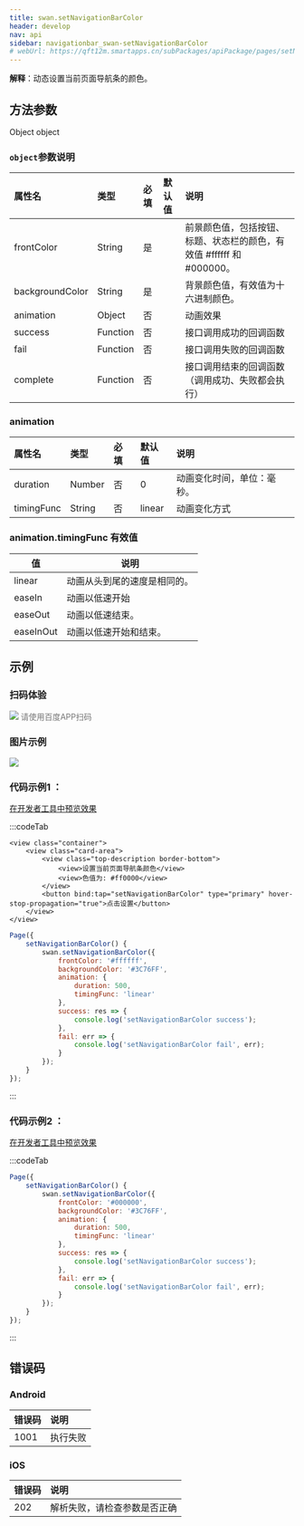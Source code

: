 ```yaml
---
title: swan.setNavigationBarColor
header: develop
nav: api
sidebar: navigationbar_swan-setNavigationBarColor
# webUrl: https://qft12m.smartapps.cn/subPackages/apiPackage/pages/setNavigationBarColor/setNavigationBarColor
---
```


 
**解释**：动态设置当前页面导航条的颜色。

 
## 方法参数 

Object object

###  `object`参数说明 

|属性名 |类型  |必填 | 默认值 |说明|
|:---- |:---- |:---- |:----|:----|
|frontColor | String|  是  | | 前景颜色值，包括按钮、标题、状态栏的颜色，有效值 #ffffff 和 #000000。|
|backgroundColor| String | 是  | | 背景颜色值，有效值为十六进制颜色。|
|animation  | Object  |否  | | 动画效果|
|success |Function  |  否 | |  接口调用成功的回调函数|
|fail|    Function |   否  | | 接口调用失败的回调函数|
|complete|    Function |   否   | |接口调用结束的回调函数（调用成功、失败都会执行）|

###  animation 

|属性名 |类型  |必填 | 默认值 |说明|
|:---- |:---- |:---- |:----|:----|
| duration|Number | 否  |0|动画变化时间，单位：毫秒。|
|timingFunc|String | 否  |linear| 动画变化方式  |

###  animation.timingFunc 有效值 

|值  | 说明|
| ---- |---- |
|linear|  动画从头到尾的速度是相同的。|
|easeIn | 动画以低速开始|
|easeOut |动画以低速结束。|
|easeInOut  | 动画以低速开始和结束。|

<!--  success返回参数说明 ：

|参数名 |类型  |说明|
|---- | ---- |---- |
|errMsg | String  |调用结果| -->

## 示例

 

### 扫码体验

<div class='scan-code-container'>
    <img src="https://b.bdstatic.com/miniapp/assets/images/doc_demo/setNavigationBarColor.png" class="demo-qrcode-image" />
    <font color=#777 12px>请使用百度APP扫码</font>
</div>

###  图片示例  
<div class="m-doc-custom-examples">
    <div class="m-doc-custom-examples-correct">
        <img src="https://b.bdstatic.com/miniapp/image/setNavigationBarColor.gif">
    </div>
    <div class="m-doc-custom-examples-correct">
        <img src=" ">
    </div>
    <div class="m-doc-custom-examples-correct">
        <img src=" ">
    </div>     
</div> 

###  代码示例1 ：

<a href="swanide://fragment/dace5658a19b604ff4d62d0c760fb7351574136817988" title="在开发者工具中预览效果" target="_self">在开发者工具中预览效果</a>

 

:::codeTab
```swan
<view class="container">
    <view class="card-area">
        <view class="top-description border-bottom">
            <view>设置当前页面导航条颜色</view>
            <view>色值为: #ff0000</view>
        </view>
        <button bind:tap="setNavigationBarColor" type="primary" hover-stop-propagation="true">点击设置</button>
    </view>
</view>
```

 

```js
Page({
    setNavigationBarColor() {
        swan.setNavigationBarColor({
            frontColor: '#ffffff',
            backgroundColor: '#3C76FF',
            animation: {
                duration: 500,
                timingFunc: 'linear'
            },
            success: res => {
                console.log('setNavigationBarColor success');
            },
            fail: err => {
                console.log('setNavigationBarColor fail', err);
            }
        });
    }
});
```
:::
###  代码示例2 ：

<a href="swanide://fragment/47a5315cec46d13b001064d0d919933d1575225061501" title="在开发者工具中预览效果" target="_self">在开发者工具中预览效果</a>

:::codeTab
```js
Page({
    setNavigationBarColor() {
        swan.setNavigationBarColor({
            frontColor: '#000000',
            backgroundColor: '#3C76FF',
            animation: {
                duration: 500,
                timingFunc: 'linear'
            },
            success: res => {
                console.log('setNavigationBarColor success');
            },
            fail: err => {
                console.log('setNavigationBarColor fail', err);
            }
        });
    }
});
```
:::
##  错误码

###  Android

|错误码|说明|
|:--|:--|
|1001|执行失败     |

###  iOS

|错误码|说明|
|:--|:--|
|202|解析失败，请检查参数是否正确   |
